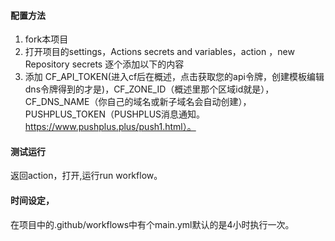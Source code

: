 #### 配置方法
1. fork本项目
2. 打开项目的settings，Actions secrets and variables，action  ，new  Repository secrets 逐个添加以下的内容
4. 添加 CF_API_TOKEN(进入cf后在概述，点击获取您的api令牌，创建模板编辑dns令牌得到的才是)，CF_ZONE_ID（概述里那个区域id就是），CF_DNS_NAME（你自己的域名或新子域名会自动创建），PUSHPLUS_TOKEN（PUSHPLUS消息通知。https://www.pushplus.plus/push1.html）。
#### 测试运行
返回action，打开,运行run workflow。
#### 时间设定，
在项目中的.github/workflows中有个main.yml默认的是4小时执行一次。
